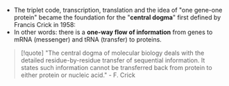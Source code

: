- The triplet code, transcription, translation and the idea of "one gene-one protein" became the foundation for the "**central dogma**" first defined by Francis Crick in 1958:
- In other words: there is a **one-way flow of information** from genes to mRNA (messenger) and tRNA (transfer) to proteins.
> [!quote] "The central dogma of molecular biology deals with the detailed residue-by-residue transfer of sequential information. It states such information cannot be transferred back from protein to either protein or nucleic acid." - F. Crick
